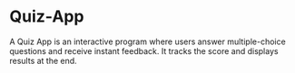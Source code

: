 # Quiz-App
A Quiz App is an interactive program where users answer multiple-choice questions and receive instant feedback. It tracks the score and displays results at the end.
